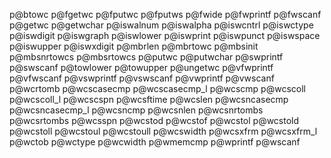 p@btowc
p@fgetwc
p@fputwc
p@fputws
p@fwide
p@fwprintf
p@fwscanf
p@getwc
p@getwchar
p@iswalnum
p@iswalpha
p@iswcntrl
p@iswctype
p@iswdigit
p@iswgraph
p@iswlower
p@iswprint
p@iswpunct
p@iswspace
p@iswupper
p@iswxdigit
p@mbrlen
p@mbrtowc
p@mbsinit
p@mbsnrtowcs
p@mbsrtowcs
p@putwc
p@putwchar
p@swprintf
p@swscanf
p@towlower
p@towupper
p@ungetwc
p@vfwprintf
p@vfwscanf
p@vswprintf
p@vswscanf
p@vwprintf
p@vwscanf
p@wcrtomb
p@wcscasecmp
p@wcscasecmp_l
p@wcscmp
p@wcscoll
p@wcscoll_l
p@wcscspn
p@wcsftime
p@wcslen
p@wcsncasecmp
p@wcsncasecmp_l
p@wcsncmp
p@wcsnlen
p@wcsnrtombs
p@wcsrtombs
p@wcsspn
p@wcstod
p@wcstof
p@wcstol
p@wcstold
p@wcstoll
p@wcstoul
p@wcstoull
p@wcswidth
p@wcsxfrm
p@wcsxfrm_l
p@wctob
p@wctype
p@wcwidth
p@wmemcmp
p@wprintf
p@wscanf